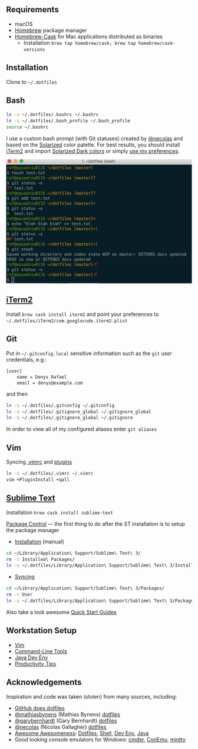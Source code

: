 
## Requirements

* macOS
* [Homebrew](http://brew.sh) package manager
* [Homebrew-Cask](https://github.com/Homebrew/homebrew-cask#homebrew-cask) for Mac applications distributed as binaries
  - Installation `brew tap homebrew/cask; brew tap homebrew/cask-versions`

## Installation

Clone to `~/.dotfiles`

## Bash

```bash
ln -s ~/.dotfiles/.bashrc ~/.bashrc
ln -s ~/.dotfiles/.bash_profile ~/.bash_profile
source ~/.bashrc
```

I use a custom bash prompt (with Git statuses)
created by [@necolas](https://github.com/necolas) and based on the [Solarized](http://ethanschoonover.com/solarized) color palette. For best results, you should install
[iTerm2](http://iterm2.com) and import [Solarized Dark colors](https://github.com/altercation/solarized/tree/master/iterm2-colors-solarized)
or simply [use my preferences](https://github.com/drafael/dotfiles#iterm2).

![Screenshot:](share/custom-bash-prompt.png)

## [iTerm2](http://iterm2.com)

Install `brew cask install iterm2` and point your preferences to `~/.dotfiles/iTerm2/com.googlecode.iterm2.plist`

## Git

Put in `~/.gitconfig.local` sensitive information such as the `git` user credentials, e.g.:

```
[user]
    name = Denys Rafael
    email = denys@example.com
```

and then

```bash
ln -s ~/.dotfiles/.gitconfig ~/.gitconfig
ln -s ~/.dotfiles/.gitignore_global ~/.gitignore_global
ln -s ~/.dotfiles/.gitignore_global ~/.gitignore
```

In order to view all of my configured aliases enter `git aliases`

## Vim

Syncing [.vimrc](.vimrc) and [plugins](share/INSTALL.md#my-favorite-vim-plugins)

```bash
ln -s ~/.dotfiles/.vimrc ~/.vimrc
vim +PluginInstall +qall
```

## [Sublime Text](https://www.sublimetext.com/)

Installation `brew cask install sublime-text`

[Package Control](https://packagecontrol.io/) — the first thing to do after the ST installation is to setup the package manager
* [Installation](https://packagecontrol.io/installation) (manual)
```bash
cd ~/Library/Application\ Support/Sublime\ Text\ 3/
rm -r Installed\ Packages/
ln -s ~/.dotfiles/Library/Application\ Support/Sublime\ Text\ 3/Installed\ Packages/
```
* [Syncing](https://packagecontrol.io/docs/syncing)
```bash
cd ~/Library/Application\ Support/Sublime\ Text\ 3/Packages/
rm -r User
ln -s ~/.dotfiles/Library/Application\ Support/Sublime\ Text\ 3/Packages/User/
```
Also take a look awesome [Quick Start Guides](https://github.com/dreikanter/sublime-bookmarks)

## Workstation Setup

* [Vim](share/INSTALL.md#vim)
* [Command-Line Tools](share/INSTALL.md#command-line-tools)
* [Java Dev Env](share/INSTALL.md#java-dev-env)
* [Productivity Tips](share/PRODUCTIVITY.md)

## Acknowledgements

Inspiration and code was taken (stolen) from many sources, including:
* [GitHub does dotfiles](https://dotfiles.github.io/)
* [@mathiasbynens](https://github.com/mathiasbynens) (Mathias Bynens) [dotfiles](https://github.com/mathiasbynens/dotfiles)
* [@garybernhardt](https://github.com/garybernhardt) (Gary Bernhardt) [dotfiles](https://github.com/garybernhardt/dotfiles)
* [@necolas](https://github.com/necolas) (Nicolas Gallagher) [dotfiles](https://github.com/necolas/dotfiles)
* [Awesome Awesomeness](https://github.com/bayandin/awesome-awesomeness): [Dotfiles](https://github.com/webpro/awesome-dotfiles), [Shell](https://github.com/alebcay/awesome-shell), [Dev Env](https://github.com/jondot/awesome-devenv), [Java](https://github.com/akullpp/awesome-java)
* Good looking console emulators for Windows: [cmder](http://cmder.net/), [ConEmu](https://conemu.github.io/), [mintty](http://mintty.github.io/)

